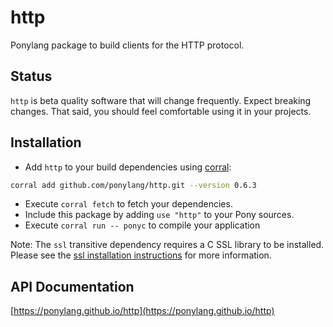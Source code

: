 # http

Ponylang package to build clients for the HTTP protocol.

## Status

`http` is beta quality software that will change frequently. Expect breaking changes. That said, you should feel comfortable using it in your projects.

## Installation

* Add `http` to your build dependencies using [corral](https://github.com/ponylang/corral):

```bash
corral add github.com/ponylang/http.git --version 0.6.3
```

* Execute `corral fetch` to fetch your dependencies.
* Include this package by adding `use "http"` to your Pony sources.
* Execute `corral run -- ponyc` to compile your application

Note: The `ssl` transitive dependency requires a C SSL library to be installed. Please see the [ssl installation instructions](https://github.com/ponylang/ssl#installation) for more information.

## API Documentation

[https://ponylang.github.io/http](https://ponylang.github.io/http)
